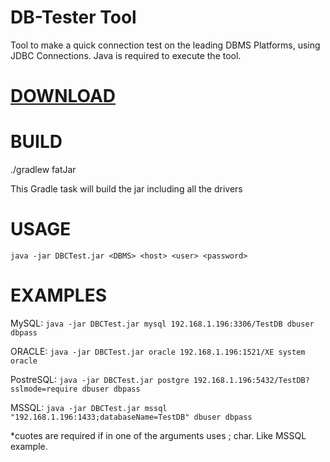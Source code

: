 # DB-Tester Tool
Tool to make a quick connection test on the leading DBMS Platforms, using JDBC Connections. Java is required to execute the tool.




 
# [DOWNLOAD](https://github.com/gonzalocasal/DB-Connection-Tester-Tool/raw/master/DBCTest.jar) 

# BUILD

./gradlew fatJar

This Gradle task will build the jar including all the drivers


# USAGE
```java -jar DBCTest.jar <DBMS> <host> <user> <password>```

# EXAMPLES

MySQL: ```java -jar DBCTest.jar mysql 192.168.1.196:3306/TestDB dbuser dbpass```

ORACLE: ```java -jar DBCTest.jar oracle 192.168.1.196:1521/XE system oracle```

PostreSQL: ```java -jar DBCTest.jar postgre 192.168.1.196:5432/TestDB?sslmode=require dbuser dbpass```

MSSQL: ```java -jar DBCTest.jar mssql "192.168.1.196:1433;databaseName=TestDB" dbuser dbpass```

*cuotes are required if in one of the arguments uses ; char. Like MSSQL example.


